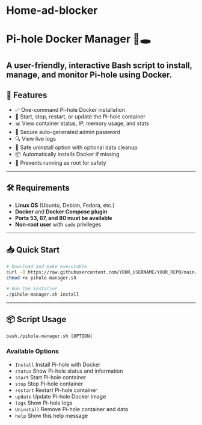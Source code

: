 # Home-ad-blocker

# Pi-hole Docker Manager 🧱🕳️

A user-friendly, interactive Bash script to **install, manage, and monitor Pi-hole using Docker**.  
---

## 🚀 Features

- ✅ One-command Pi-hole Docker installation
- 🔁 Start, stop, restart, or update the Pi-hole container
- 📊 View container status, IP, memory usage, and stats
- 🔐 Secure auto-generated admin password
- 🔍 View live logs
- 🧹 Safe uninstall option with optional data cleanup
- 📦 Automatically installs Docker if missing
- 🛑 Prevents running as root for safety

---

## 🛠️ Requirements

- **Linux OS** (Ubuntu, Debian, Fedora, etc.)
- **Docker** and **Docker Compose plugin**
- **Ports 53, 67, and 80 must be available**
- **Non-root user** with `sudo` privileges

---

## 📥 Quick Start

```bash
# Download and make executable
curl -O https://raw.githubusercontent.com/YOUR_USERNAME/YOUR_REPO/main/pihole-manager.sh
chmod +x pihole-manager.sh

# Run the installer
./pihole-manager.sh install

```
---

## 📦 Script Usage
```bash./pihole-manager.sh [OPTION]```
### Available Options
- ```Install``` Install Pi-hole with Docker
- ```status``` Show Pi-hole status and information
- ```start``` Start Pi-hole container
- ```stop``` Stop Pi-hole container
- ```restart``` Restart Pi-hole container
- ```update``` Update Pi-hole Docker image
- ```logs``` Show Pi-hole logs
- ```Uninstall``` Remove Pi-hole container and data
- ```help``` Show this help message

